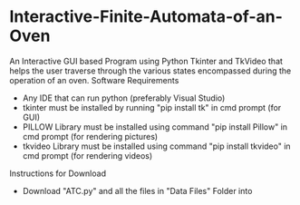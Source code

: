 # Interactive-Finite-Automata-of-an-Oven
An Interactive GUI based Program using Python Tkinter and TkVideo that helps the user traverse through the various states encompassed during the operation of an oven.
Software Requirements
- Any IDE that can run python (preferably Visual Studio)
- tkinter must be installed by running "pip install tk" in cmd prompt (for GUI)
- PILLOW Library must be installed using command "pip install Pillow" in cmd prompt (for rendering pictures)
- tkvideo Library must be installed using command "pip install tkvideo" in cmd prompt (for rendering videos)

Instructions for Download
- Download "ATC.py" and all the files in "Data Files" Folder into 
